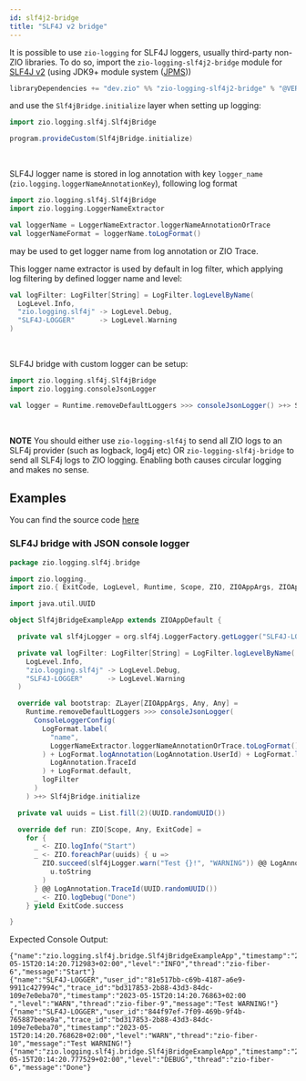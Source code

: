 ```yaml
---
id: slf4j2-bridge
title: "SLF4J v2 bridge"
---
```


It is possible to use `zio-logging` for SLF4J loggers, usually third-party non-ZIO libraries. To do so, import  the `zio-logging-slf4j2-bridge` module for [SLF4J v2](https://www.slf4j.org/faq.html#changesInVersion200) (using JDK9+ module system ([JPMS](http://openjdk.java.net/projects/jigsaw/spec/)))

```scala
libraryDependencies += "dev.zio" %% "zio-logging-slf4j2-bridge" % "@VERSION@"
```

and use the `Slf4jBridge.initialize` layer when setting up logging:

```scala
import zio.logging.slf4j.Slf4jBridge

program.provideCustom(Slf4jBridge.initialize)
```

<br/>

SLF4J logger name is stored in log annotation with key `logger_name` (`zio.logging.loggerNameAnnotationKey`), following log format

```scala
import zio.logging.slf4j.Slf4jBridge
import zio.logging.LoggerNameExtractor

val loggerName = LoggerNameExtractor.loggerNameAnnotationOrTrace
val loggerNameFormat = loggerName.toLogFormat()
```
may be used to get logger name from log annotation or ZIO Trace. 

This logger name extractor is used by default in log filter, which applying log filtering by defined logger name and level:

```scala
val logFilter: LogFilter[String] = LogFilter.logLevelByName(
  LogLevel.Info,
  "zio.logging.slf4j" -> LogLevel.Debug,
  "SLF4J-LOGGER"      -> LogLevel.Warning
)
```
<br/>

SLF4J bridge with custom logger can be setup:

```scala
import zio.logging.slf4j.Slf4jBridge
import zio.logging.consoleJsonLogger

val logger = Runtime.removeDefaultLoggers >>> consoleJsonLogger() >+> Slf4jBridge.initialize
```

<br/>

**NOTE** You should either use `zio-logging-slf4j` to send all ZIO logs to an SLF4j provider (such as logback, log4j etc) OR `zio-logging-slf4j-bridge` to send all SLF4j logs to
ZIO logging. Enabling both causes circular logging and makes no sense.


## Examples

You can find the source code [here](https://github.com/zio/zio-logging/tree/master/examples)

### SLF4J bridge with JSON console logger

[//]: # (TODO: make snippet type-checked using mdoc)

```scala
package zio.logging.slf4j.bridge

import zio.logging._
import zio.{ ExitCode, LogLevel, Runtime, Scope, ZIO, ZIOAppArgs, ZIOAppDefault, ZLayer }

import java.util.UUID

object Slf4jBridgeExampleApp extends ZIOAppDefault {

  private val slf4jLogger = org.slf4j.LoggerFactory.getLogger("SLF4J-LOGGER")

  private val logFilter: LogFilter[String] = LogFilter.logLevelByName(
    LogLevel.Info,
    "zio.logging.slf4j" -> LogLevel.Debug,
    "SLF4J-LOGGER"      -> LogLevel.Warning
  )

  override val bootstrap: ZLayer[ZIOAppArgs, Any, Any] =
    Runtime.removeDefaultLoggers >>> consoleJsonLogger(
      ConsoleLoggerConfig(
        LogFormat.label(
          "name",
          LoggerNameExtractor.loggerNameAnnotationOrTrace.toLogFormat()
        ) + LogFormat.logAnnotation(LogAnnotation.UserId) + LogFormat.logAnnotation(
          LogAnnotation.TraceId
        ) + LogFormat.default,
        logFilter
      )
    ) >+> Slf4jBridge.initialize

  private val uuids = List.fill(2)(UUID.randomUUID())

  override def run: ZIO[Scope, Any, ExitCode] =
    for {
      _ <- ZIO.logInfo("Start")
      _ <- ZIO.foreachPar(uuids) { u =>
        ZIO.succeed(slf4jLogger.warn("Test {}!", "WARNING")) @@ LogAnnotation.UserId(
          u.toString
        )
      } @@ LogAnnotation.TraceId(UUID.randomUUID())
      _ <- ZIO.logDebug("Done")
    } yield ExitCode.success

}
```

Expected Console Output:
```
{"name":"zio.logging.slf4j.bridge.Slf4jBridgeExampleApp","timestamp":"2023-05-15T20:14:20.712983+02:00","level":"INFO","thread":"zio-fiber-6","message":"Start"}
{"name":"SLF4J-LOGGER","user_id":"81e517bb-c69b-4187-a6e9-9911c427994c","trace_id":"bd317853-2b88-43d3-84dc-109e7e0eba70","timestamp":"2023-05-15T20:14:20.76863+02:00 ","level":"WARN","thread":"zio-fiber-9","message":"Test WARNING!"}
{"name":"SLF4J-LOGGER","user_id":"844f97ef-7f09-469b-9f4b-765887beea9a","trace_id":"bd317853-2b88-43d3-84dc-109e7e0eba70","timestamp":"2023-05-15T20:14:20.768628+02:00","level":"WARN","thread":"zio-fiber-10","message":"Test WARNING!"}
{"name":"zio.logging.slf4j.bridge.Slf4jBridgeExampleApp","timestamp":"2023-05-15T20:14:20.777529+02:00","level":"DEBUG","thread":"zio-fiber-6","message":"Done"}
```

